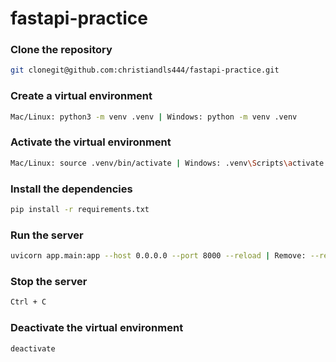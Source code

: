 # fastapi-practice

### Clone the repository

```bash
git clonegit@github.com:christiandls444/fastapi-practice.git
```

### Create a virtual environment

```bash
Mac/Linux: python3 -m venv .venv | Windows: python -m venv .venv
```

### Activate the virtual environment

```bash
Mac/Linux: source .venv/bin/activate | Windows: .venv\Scripts\activate
```

### Install the dependencies

```bash
pip install -r requirements.txt
```

### Run the server

```bash
uvicorn app.main:app --host 0.0.0.0 --port 8000 --reload | Remove: --reload for production
```

### Stop the server

```bash
Ctrl + C
```

### Deactivate the virtual environment

```bash
deactivate
```

